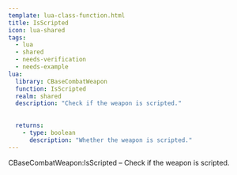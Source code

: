 ```yaml
---
template: lua-class-function.html
title: IsScripted
icon: lua-shared
tags:
  - lua
  - shared
  - needs-verification
  - needs-example
lua:
  library: CBaseCombatWeapon
  function: IsScripted
  realm: shared
  description: "Check if the weapon is scripted."
  
  
  returns:
    - type: boolean
      description: "Whether the weapon is scripted."
---
```


<div class="lua__search__keywords">
CBaseCombatWeapon:IsScripted &#x2013; Check if the weapon is scripted.
</div>
